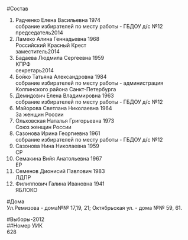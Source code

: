 #Состав  
1. Радченко Елена Васильевна 1974  
    собрание избирателей по месту работы - ГБДОУ д/с №12  
    председатель2014  
2. Ламеко Алина Геннадьевна 1968  
    Российский Красный Крест  
    заместитель2014  
3. Бадаева Людмила Сергеевна 1959  
    КПРФ  
    секретарь2014  
4. Бойко Татьяна Александровна 1984  
    собрание избирателей по месту работы - администрация Колпинского района Санкт-Петербурга  
5. Демидович Елена Владимировна 1963  
    собрание избирателей по месту работы - ГБДОУ д/с №12  
6. Майорова Светлана Николаевна 1964  
    За женщин России  
7. Ольховская Наталья Григорьевна 1973  
    Союз женщин России  
8. Сазонова Ирина Георгиевна 1961  
    собрание избирателей по месту работы - ГБДОУ д/с №12  
9. Сазонова Нина Николаевна 1959  
    СР  
10. Семакина Вийя Анатольевна 1967  
    ЕР  
11. Семенов Дионисий Павлович 1983  
    ЛДПР  
12. Филиппович Галина Ивановна 1941  
    ЯБЛОКО  

#Дома  
Ул.Ремизова - дома№№ 17,19, 21; Октябрьская ул. - дома №№ 59, 61.  
  
#Выборы-2012  
##Номер УИК  
628  
